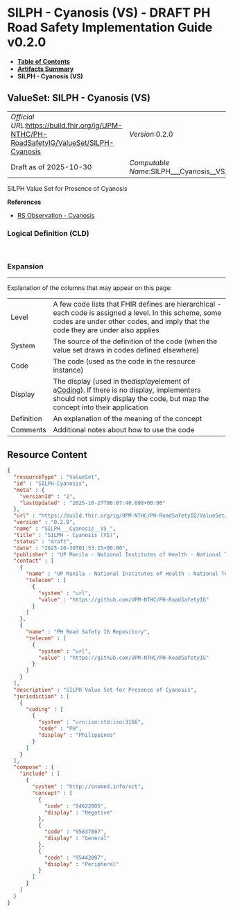 # SILPH - Cyanosis (VS) - DRAFT PH Road Safety Implementation Guide v0.2.0

* [**Table of Contents**](toc.md)
* [**Artifacts Summary**](artifacts.md)
* **SILPH - Cyanosis (VS)**

## ValueSet: SILPH - Cyanosis (VS) 

| | |
| :--- | :--- |
| *Official URL*:https://build.fhir.org/ig/UPM-NTHC/PH-RoadSafetyIG/ValueSet/SILPH-Cyanosis | *Version*:0.2.0 |
| Draft as of 2025-10-30 | *Computable Name*:SILPH___Cyanosis__VS_ |

 
SILPH Value Set for Presence of Cyanosis 

 **References** 

* [RS Observation - Cyanosis](StructureDefinition-rs-observation-cyanosis.md)

### Logical Definition (CLD)

 

### Expansion

-------

 Explanation of the columns that may appear on this page: 

| | |
| :--- | :--- |
| Level | A few code lists that FHIR defines are hierarchical - each code is assigned a level. In this scheme, some codes are under other codes, and imply that the code they are under also applies |
| System | The source of the definition of the code (when the value set draws in codes defined elsewhere) |
| Code | The code (used as the code in the resource instance) |
| Display | The display (used in the*display*element of a[Coding](http://hl7.org/fhir/R4/datatypes.html#Coding)). If there is no display, implementers should not simply display the code, but map the concept into their application |
| Definition | An explanation of the meaning of the concept |
| Comments | Additional notes about how to use the code |



## Resource Content

```json
{
  "resourceType" : "ValueSet",
  "id" : "SILPH-Cyanosis",
  "meta" : {
    "versionId" : "2",
    "lastUpdated" : "2025-10-27T06:07:40.698+00:00"
  },
  "url" : "https://build.fhir.org/ig/UPM-NTHC/PH-RoadSafetyIG/ValueSet/SILPH-Cyanosis",
  "version" : "0.2.0",
  "name" : "SILPH___Cyanosis__VS_",
  "title" : "SILPH - Cyanosis (VS)",
  "status" : "draft",
  "date" : "2025-10-30T01:53:15+00:00",
  "publisher" : "UP Manila - National Institutes of Health - National Telehealth Center",
  "contact" : [
    {
      "name" : "UP Manila - National Institutes of Health - National Telehealth Center",
      "telecom" : [
        {
          "system" : "url",
          "value" : "https://github.com/UPM-NTHC/PH-RoadSafetyIG"
        }
      ]
    },
    {
      "name" : "PH Road Safety IG Repository",
      "telecom" : [
        {
          "system" : "url",
          "value" : "https://github.com/UPM-NTHC/PH-RoadSafetyIG"
        }
      ]
    }
  ],
  "description" : "SILPH Value Set for Presence of Cyanosis",
  "jurisdiction" : [
    {
      "coding" : [
        {
          "system" : "urn:iso:std:iso:3166",
          "code" : "PH",
          "display" : "Philippines"
        }
      ]
    }
  ],
  "compose" : {
    "include" : [
      {
        "system" : "http://snomed.info/sct",
        "concept" : [
          {
            "code" : "54622005",
            "display" : "Negative"
          },
          {
            "code" : "95837007",
            "display" : "General"
          },
          {
            "code" : "95442007",
            "display" : "Peripheral"
          }
        ]
      }
    ]
  }
}

```
